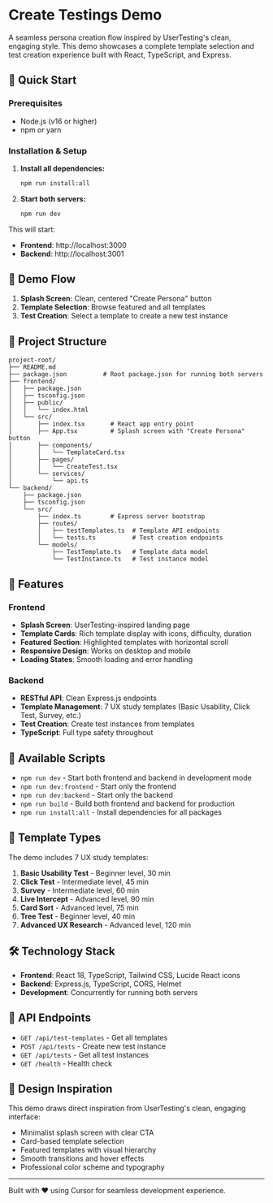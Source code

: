 # Create Testings Demo

A seamless persona creation flow inspired by UserTesting's clean, engaging style. This demo showcases a complete template selection and test creation experience built with React, TypeScript, and Express.

## 🚀 Quick Start

### Prerequisites
- Node.js (v16 or higher)
- npm or yarn

### Installation & Setup

1. **Install all dependencies:**
   ```bash
   npm run install:all
   ```

2. **Start both servers:**
   ```bash
   npm run dev
   ```

This will start:
- **Frontend**: http://localhost:3000
- **Backend**: http://localhost:3001

## 🎯 Demo Flow

1. **Splash Screen**: Clean, centered "Create Persona" button
2. **Template Selection**: Browse featured and all templates
3. **Test Creation**: Select a template to create a new test instance

## 📁 Project Structure

```
project-root/
├── README.md
├── package.json          # Root package.json for running both servers
├── frontend/
│   ├── package.json
│   ├── tsconfig.json
│   ├── public/
│   │   └── index.html
│   └── src/
│       ├── index.tsx       # React app entry point
│       ├── App.tsx         # Splash screen with "Create Persona" button
│       ├── components/
│       │   └── TemplateCard.tsx
│       ├── pages/
│       │   └── CreateTest.tsx
│       └── services/
│           └── api.ts
└── backend/
    ├── package.json
    ├── tsconfig.json
    └── src/
        ├── index.ts        # Express server bootstrap
        ├── routes/
        │   ├── testTemplates.ts  # Template API endpoints
        │   └── tests.ts          # Test creation endpoints
        └── models/
            ├── TestTemplate.ts   # Template data model
            └── TestInstance.ts   # Test instance model
```

## 🎨 Features

### Frontend
- **Splash Screen**: UserTesting-inspired landing page
- **Template Cards**: Rich template display with icons, difficulty, duration
- **Featured Section**: Highlighted templates with horizontal scroll
- **Responsive Design**: Works on desktop and mobile
- **Loading States**: Smooth loading and error handling

### Backend
- **RESTful API**: Clean Express.js endpoints
- **Template Management**: 7 UX study templates (Basic Usability, Click Test, Survey, etc.)
- **Test Creation**: Create test instances from templates
- **TypeScript**: Full type safety throughout

## 🔧 Available Scripts

- `npm run dev` - Start both frontend and backend in development mode
- `npm run dev:frontend` - Start only the frontend
- `npm run dev:backend` - Start only the backend
- `npm run build` - Build both frontend and backend for production
- `npm run install:all` - Install dependencies for all packages

## 🎯 Template Types

The demo includes 7 UX study templates:

1. **Basic Usability Test** - Beginner level, 30 min
2. **Click Test** - Intermediate level, 45 min  
3. **Survey** - Intermediate level, 60 min
4. **Live Intercept** - Advanced level, 90 min
5. **Card Sort** - Advanced level, 75 min
6. **Tree Test** - Beginner level, 40 min
7. **Advanced UX Research** - Advanced level, 120 min

## 🛠️ Technology Stack

- **Frontend**: React 18, TypeScript, Tailwind CSS, Lucide React icons
- **Backend**: Express.js, TypeScript, CORS, Helmet
- **Development**: Concurrently for running both servers

## 📝 API Endpoints

- `GET /api/test-templates` - Get all templates
- `POST /api/tests` - Create new test instance
- `GET /api/tests` - Get all test instances
- `GET /health` - Health check

## 🎨 Design Inspiration

This demo draws direct inspiration from UserTesting's clean, engaging interface:
- Minimalist splash screen with clear CTA
- Card-based template selection
- Featured templates with visual hierarchy
- Smooth transitions and hover effects
- Professional color scheme and typography

---

Built with ❤️ using Cursor for seamless development experience. 